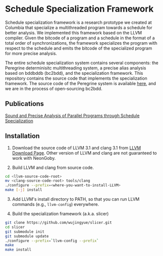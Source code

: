 Schedule Specialization Framework
=================================

Schedule specialization framework is a research prototype we created at
Columbia that specialize a multithreaded program towards a schedule for better
analysis. We implemented this framework based on the LLVM compiler. Given the
bitcode of a program and a schedule in the format of a total order of
synchronizations, the framework specializes the program with respect to the
schedule and emits the bitcode of the specialized program for more precise
analysis.

The entire schedule specialization system contains several components: the
Peregrine determinisitc multithreading system, a precise alias analysis based
on bddbddb (bc2bdd), and the specialization framework.  This repository
contains the source code that implements the specialization framework. The
source code of the Peregrine system is available
[here](https://github.com/columbia/xtern), and we are in the process of
open-sourcing bc2bdd.

Publications
------------

[Sound and Precise Analysis of Parallel Programs through Schedule
Specialization](http://www.cs.columbia.edu/~junfeng/papers/wu-pldi12.pdf)

Installation
------------

1. Download the source code of LLVM 3.1 and clang 3.1 from
   [LLVM Download Page](http://llvm.org/releases/download.html). Other version
of LLVM and clang are not guaranteed to work with NeonGoby.

2. Build LLVM and clang from source code.
```bash
cd <llvm-source-code-root>
mv <clang-source-code-root> tools/clang
./configure --prefix=<where-you-want-to-install-LLVM>
make [-j] install
```

3. Add LLVM's install directory to PATH, so that you can run LLVM commands
   (e.g., `llvm-config`) everywhere.

4. Build the specialization framework (a.k.a. slicer)
```bash
git clone https://github.com/wujingyue/slicer.git
cd slicer
git submodule init
git submodule update
./configure --prefix=`llvm-config --prefix`
make
make install
```
